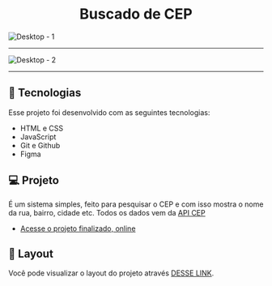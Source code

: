 <h1 align="center"> Buscado de CEP </h1>

![Desktop - 1](https://user-images.githubusercontent.com/40678216/210680936-46acee48-ec8f-4543-81d0-30054eeb8c45.png)

<hr>

![Desktop - 2](https://user-images.githubusercontent.com/40678216/210680942-676d70e7-e69f-4136-979e-5cb28ede23d0.png)


<hr>



## 🚀 Tecnologias

Esse projeto foi desenvolvido com as seguintes tecnologias:

- HTML e CSS
- JavaScript
- Git e Github
- Figma


## 💻 Projeto

É um sistema simples, feito para pesquisar o CEP e com isso mostra o nome da rua, bairro, cidade etc. Todos os dados vem da [API CEP](https://apicep.com)

- [Acesse o projeto finalizado, online](https://cep-buscador-ten.vercel.app)

## 🔖 Layout

Você pode visualizar o layout do projeto através [DESSE LINK](https://www.figma.com/file/D4IA3Uw9vKffalF34nQ74T/Buscador-CEP?node-id=0%3A1&t=Ti9UAhjMwC5mFmit-1).


